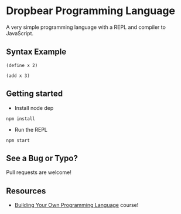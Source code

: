 # Dropbear Programming Language
A very simple programming language with a REPL and compiler to JavaScript.

## Syntax Example
```
(define x 2)

(add x 3)
```

## Getting started

- Install node dep
```shell
npm install
```
- Run the REPL  
```shell
npm start
```

## See a Bug or Typo?
Pull requests are welcome!

## Resources
-  [Building Your Own Programming Language](https://frontendmasters.com/courses/programming-language/) course!
